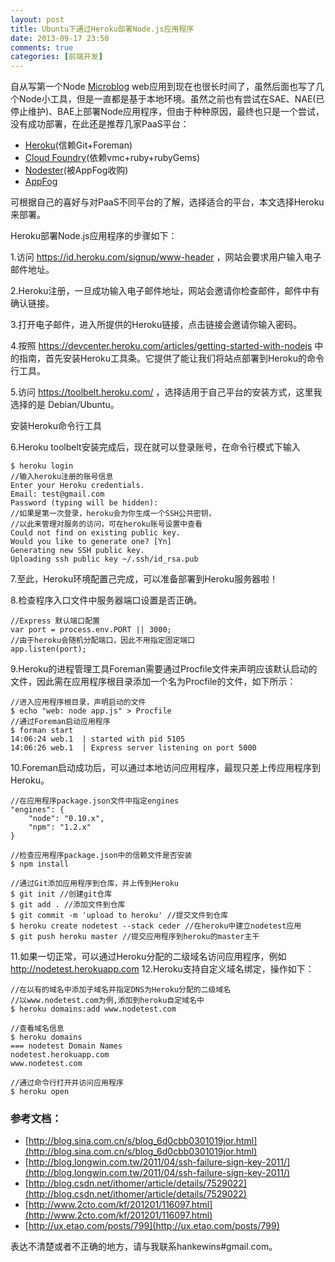 ```yaml
---
layout: post
title: Ubuntu下通过Heroku部署Node.js应用程序
date: 2013-09-17 23:50
comments: true
categories: [前端开发]
---
```


自从写第一个Node [Microblog](https://github.com/hankewins/microblog) web应用到现在也很长时间了，虽然后面也写了几个Node小工具，但是一直都是基于本地环境。虽然之前也有尝试在SAE、NAE(已停止维护)、BAE上部署Node应用程序，但由于种种原因，最终也只是一个尝试，没有成功部署，在此还是推荐几家PaaS平台：

- [Heroku](https://www.heroku.com/)(信赖Git+Foreman)
- [Cloud Foundry](http://www.cloudfoundry.com/)(依赖vmc+ruby+rubyGems)
- [Nodester](http://nodester.com/)(被AppFog收购)
- [AppFog](https://www.appfog.com/)

可根据自己的喜好与对PaaS不同平台的了解，选择适合的平台，本文选择Heroku来部署。

Heroku部署Node.js应用程序的步骤如下：

1.访问 https://id.heroku.com/signup/www-header ，网站会要求用户输入电子邮件地址。

2.Heroku注册，一旦成功输入电子邮件地址，网站会邀请你检查邮件，邮件中有确认链接。

3.打开电子邮件，进入所提供的Heroku链接，点击链接会邀请你输入密码。

4.按照 https://devcenter.heroku.com/articles/getting-started-with-nodejs 中的指南，首先安装Heroku工具条。它提供了能让我们将站点部署到Heroku的命令行工具。

5.访问 https://toolbelt.heroku.com/ ，选择适用于自己平台的安装方式，这里我选择的是 Debian/Ubuntu。

安装Heroku命令行工具

6.Heroku toolbelt安装完成后，现在就可以登录账号，在命令行模式下输入

    $ heroku login
    //输入heroku注册的账号信息
    Enter your Heroku credentials.
    Email: test@gmail.com
    Password (typing will be hidden):
    //如果是第一次登录，heroku会为你生成一个SSH公共密钥，
    //以此来管理对服务的访问，可在heroku账号设置中查看
    Could not find on existing public key.
    Would you like to generate one? [Yn]
    Generating new SSH public key.
    Uploading ssh public key ~/.ssh/id_rsa.pub

7.至此，Heroku环境配置己完成，可以准备部署到Heroku服务器啦！

8.检查程序入口文件中服务器端口设置是否正确。

    //Express 默认端口配置
    var port = process.env.PORT || 3000;
    //由于heroku会随机分配端口，因此不用指定固定端口
    app.listen(port);

9.Heroku的进程管理工具Foreman需要通过Procfile文件来声明应该默认启动的文件，因此需在应用程序根目录添加一个名为Procfile的文件，如下所示：

    //进入应用程序根目录，声明启动的文件
    $ echo "web: node app.js" > Procfile
    //通过Foreman启动应用程序
    $ forman start
    14:06:24 web.1  | started with pid 5105
    14:06:26 web.1  | Express server listening on port 5000

10.Foreman启动成功后，可以通过本地访问应用程序，最现只差上传应用程序到Heroku。

    //在应用程序package.json文件中指定engines
    "engines": {
        "node": "0.10.x",
        "npm": "1.2.x"
    }

    //检查应用程序package.json中的信赖文件是否安装
    $ npm install

    //通过Git添加应用程序到仓库，并上传到Heroku
    $ git init //创建git仓库
    $ git add . //添加文件到仓库
    $ git commit -m 'upload to heroku' //提交文件到仓库
    $ heroku create nodetest --stack ceder //在heroku中建立nodetest应用
    $ git push heroku master //提交应用程序到heroku的master主干

11.如果一切正常，可以通过Heroku分配的二级域名访问应用程序，例如 http://nodetest.herokuapp.com
12.Heroku支持自定义域名绑定，操作如下：

    //在以有的域名中添加子域名并指定DNS为Heroku分配的二级域名
    //以www.nodetest.com为例,添加到heroku自定域名中
    $ heroku domains:add www.nodetest.com

    //查看域名信息
    $ heroku domains
    === nodetest Domain Names
    nodetest.herokuapp.com
    www.nodetest.com

    //通过命令行打开并访问应用程序
    $ heroku open

### 参考文档：

- [http://blog.sina.com.cn/s/blog_6d0cbb0301019jor.html](http://blog.sina.com.cn/s/blog_6d0cbb0301019jor.html)
- [http://blog.longwin.com.tw/2011/04/ssh-failure-sign-key-2011/](http://blog.longwin.com.tw/2011/04/ssh-failure-sign-key-2011/)
- [http://blog.csdn.net/ithomer/article/details/7529022](http://blog.csdn.net/ithomer/article/details/7529022)
- [http://www.2cto.com/kf/201201/116097.html](http://www.2cto.com/kf/201201/116097.html)
- [http://ux.etao.com/posts/799](http://ux.etao.com/posts/799)

表达不清楚或者不正确的地方，请与我联系hankewins#gmail.com。

